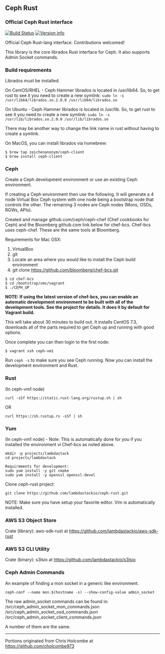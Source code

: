 ## Ceph Rust
### Official Ceph Rust interface

[![Build Status](https://github.com/ceph/ceph-rust/workflows/CI/badge.svg)](https://github.com/ceph/ceph-rust/actions?query=workflow%3ACI)
[![Version info](https://img.shields.io/crates/v/ceph.svg)](https://crates.io/crates/ceph)

Official Ceph Rust-lang interface. Contributions welcomed!

This library is the core librados Rust interface for Ceph. It also supports Admin Socket commands.

### Build requirements

Librados must be installed.

On CentOS/RHEL - Ceph Hammer librados is located in /usr/lib64. So, to get rust to see it you need to create a new symlink:
`sudo ln -s /usr/lib64/librados.so.2.0.0 /usr/lib64/librados.so`

On Ubuntu - Ceph Hammer librados is located in /usr/lib. So, to get rust to see it you need to create a new symlink:
`sudo ln -s /usr/lib/librados.so.2.0.0 /usr/lib/librados.so`

There may be another way to change the link name in rust without having to create a symlink.

On MacOS, you can install librados via homebrew:

```shell
$ brew tap zeichenanonym/ceph-client
$ brew install ceph-client
```

### Ceph
Create a Ceph development environment or use an existing Ceph environment.

If creating a Ceph environment then use the following. It will generate a 4 node Virtual Box Ceph system with one
node being a bootstrap node that controls the other. The remaining 3 nodes are Ceph nodes (Mons, OSDs, RGWs, APIs).

Created and manage github.com/ceph/ceph-chef (Chef cookbooks for Ceph) and the Bloomberg github.com link below for chef-bcs. Chef-bcs uses ceph-chef. These are the same tools  at Bloomberg.

Requirements for Mac OSX:
1. VirtualBox
2. git
3. Locate an area where you would like to install the Ceph build environment
4. git clone https://github.com/bloomberg/chef-bcs.git

```shell
$ cd chef-bcs
$ cd /bootstrap/vms/vagrant
$ ./CEPH_UP
```

**NOTE: If using the latest version of chef-bcs, you can enable an automatic development environment to be built with all of the development tools. See the project for details. It does it by default for Vagrant build.**

This will take about 30 minutes to build out. It installs CentOS 7.3, downloads all of the parts required to get Ceph up and running with good options.

Once complete you can then login to the first node:

`$ vagrant ssh ceph-vm1`

Run `ceph -s` to make sure you see Ceph running. Now you can install the development environment and Rust.

### Rust
(In ceph-vm1 node)
```
curl -sSf https://static.rust-lang.org/rustup.sh | sh
```
OR
```
curl https://sh.rustup.rs -sSf | sh
```

### Yum
(In ceph-vm1 node) - Note: This is automatically done for you if you installed the environment vi Chef-bcs as noted above.

```
mkdir -p projects/lambdastack
cd projects/lambdastack

Requirements for development:
sudo yum install -y git cmake
sudo yum install -y openssl openssl-devel
```

Clone ceph-rust project:
```
git clone https://github.com/lambdastackio/ceph-rust.git
```

NOTE: Make sure you have setup your favorite editor. Vim is automatically installed.

### AWS S3 Object Store
Crate (library): aws-sdk-rust at https://github.com/lambdastackio/aws-sdk-rust

### AWS S3 CLI Utility
Crate (binary): s3lsio at https://github.com/lambdastackio/s3lsio

### Ceph Admin Commands

An example of finding a mon socket in a generic like environment.
```
ceph-conf --name mon.$(hostname -s) --show-config-value admin_socket
```

The raw admin_socket commands can be found in:
/src/ceph_admin_socket_mon_commands.json
/src/ceph_admin_socket_osd_commands.json
/src/ceph_admin_socket_client_commands.json

A number of them are the same.

------------
Portions originated from Chris Holcombe at https://github.com/cholcombe973
